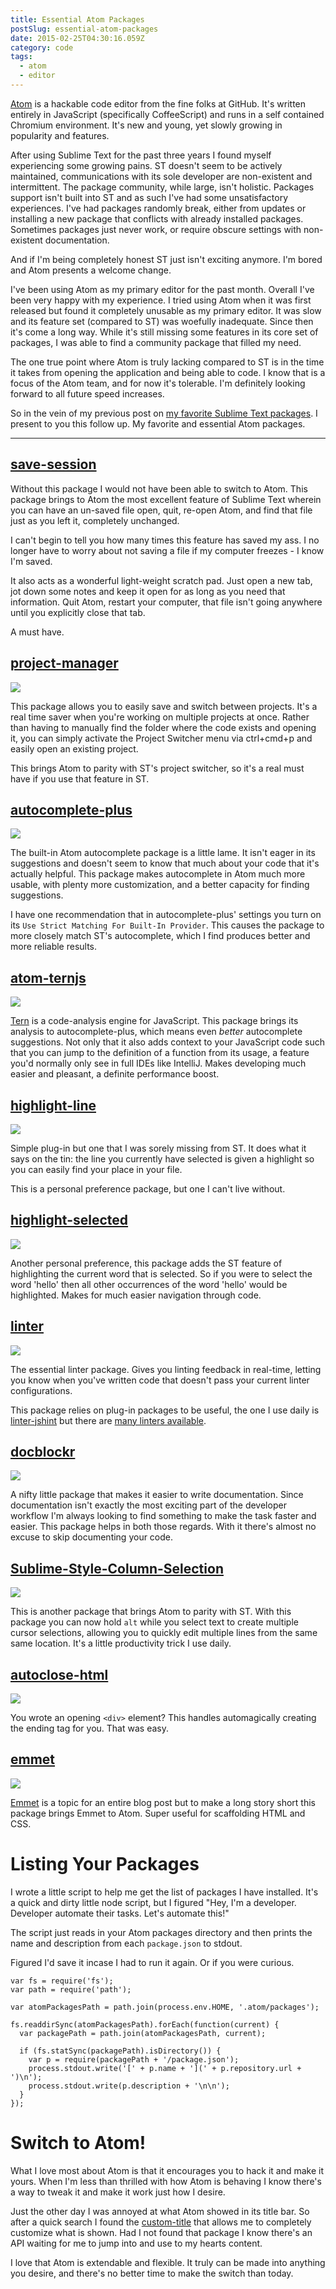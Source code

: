 ```yaml
---
title: Essential Atom Packages
postSlug: essential-atom-packages
date: 2015-02-25T04:30:16.059Z
category: code
tags:
  - atom
  - editor
---
```


[Atom](https://atom.io/) is a hackable code editor from the fine folks at GitHub. It's written entirely in JavaScript (specifically CoffeeScript) and runs in a self contained Chromium environment. It's new and young, yet slowly growing in popularity and features.

After using Sublime Text for the past three years I found myself experiencing some growing pains. ST doesn't seem to be actively maintained, communications with its sole developer are non-existent and intermittent. The package community, while large, isn't holistic. Packages support isn't built into ST and as such I've had some unsatisfactory experiences. I've had packages randomly break, either from updates or installing a new package that conflicts with already installed packages. Sometimes packages just never work, or require obscure settings with non-existent documentation.

And if I'm being completely honest ST just isn't exciting anymore. I'm bored and Atom presents a welcome change.

I've been using Atom as my primary editor for the past month. Overall I've been very happy with my experience. I tried using Atom when it was first released but found it completely unusable as my primary editor. It was slow and its feature set (compared to ST) was woefully inadequate. Since then it's come a long way. While it's still missing some features in its core set of packages, I was able to find a community package that filled my need.

The one true point where Atom is truly lacking compared to ST is in the time it takes from opening the application and being able to code. I know that is a focus of the Atom team, and for now it's tolerable. I'm definitely looking forward to all future speed increases.

So in the vein of my previous post on [my favorite Sublime Text packages](/my-favorite-sublime-text-2-plugins-aka-packages/). I present to you this follow up. My favorite and essential Atom packages.

---

## [save-session](https://github.com/mpeterson2/save-session)

Without this package I would not have been able to switch to Atom. This package brings to Atom the most excellent feature of Sublime Text wherein you can have an un-saved file open, quit, re-open Atom, and find that file just as you left it, completely unchanged.

I can't begin to tell you how many times this feature has saved my ass. I no longer have to worry about not saving a file if my computer freezes - I know I'm saved.

It also acts as a wonderful light-weight scratch pad. Just open a new tab, jot down some notes and keep it open for as long as you need that information. Quit Atom, restart your computer, that file isn't going anywhere until you explicitly close that tab.

A must have.

## [project-manager](https://github.com/danielbrodin/atom-project-manager)

![](/images/posts/2015/02/atom/project-manager.gif)

This package allows you to easily save and switch between projects. It's a real time saver when you're working on multiple projects at once. Rather than having to manually find the folder where the code exists and opening it, you can simply activate the Project Switcher menu via ctrl+cmd+p and easily open an existing project.

This brings Atom to parity with ST's project switcher, so it's a real must have if you use that feature in ST.

## [autocomplete-plus](https://github.com/atom-community/autocomplete-plus)

![](/images/posts/2015/02/atom/autocomplete-plus.gif)

The built-in Atom autocomplete package is a little lame. It isn't eager in its suggestions and doesn't seem to know that much about your code that it's actually helpful. This package makes autocomplete in Atom much more usable, with plenty more customization, and a better capacity for finding suggestions.

I have one recommendation that in autocomplete-plus' settings you turn on its `Use Strict Matching For Built-In Provider`. This causes the package to more closely match ST's autocomplete, which I find produces better and more reliable results.

## [atom-ternjs](https://github.com/tststs/atom-ternjs)

![](/images/posts/2015/02/atom/ternjs.gif)

[Tern](http://ternjs.net/) is a code-analysis engine for JavaScript. This package brings its analysis to autocomplete-plus, which means even _better_ autocomplete suggestions. Not only that it also adds context to your JavaScript code such that you can jump to the definition of a function from its usage, a feature you'd normally only see in full IDEs like IntelliJ. Makes developing much easier and pleasant, a definite performance boost.

## [highlight-line](https://github.com/richrace/highlight-line)

![](/images/posts/2015/02/atom/highlight-line.gif)

Simple plug-in but one that I was sorely missing from ST. It does what it says on the tin: the line you currently have selected is given a highlight so you can easily find your place in your file.

This is a personal preference package, but one I can't live without.

## [highlight-selected](https://github.com/richrace/highlight-selected)

![](/images/posts/2015/02/atom/highlight-selected.gif)

Another personal preference, this package adds the ST feature of highlighting the current word that is selected. So if you were to select the word 'hello' then all other occurrences of the word 'hello' would be highlighted. Makes for much easier navigation through code.

## [linter](https://github.com/AtomLinter/Linter)

![](/images/posts/2015/02/atom/linter.gif)

The essential linter package. Gives you linting feedback in real-time, letting you know when you've written code that doesn't pass your current linter configurations.

This package relies on plug-in packages to be useful, the one I use daily is [linter-jshint](https://github.com/AtomLinter/linter-jshint) but there are [many linters available](https://github.com/AtomLinter/Linter#available-linters).

## [docblockr](https://github.com/nikhilkalige/docblockr)

![](/images/posts/2015/02/atom/docblockr.gif)

A nifty little package that makes it easier to write documentation. Since documentation isn't exactly the most exciting part of the developer workflow I'm always looking to find something to make the task faster and easier. This package helps in both those regards. With it there's almost no excuse to skip documenting your code.

## [Sublime-Style-Column-Selection](https://github.com/bigfive/atom-sublime-select)

![](/images/posts/2015/02/atom/column-selection.gif)

This is another package that brings Atom to parity with ST. With this package you can now hold `alt` while you select text to create multiple cursor selections, allowing you to quickly edit multiple lines from the same same location. It's a little productivity trick I use daily.

## [autoclose-html](https://github.com/mattberkowitz/autoclose-html)

![](/images/posts/2015/02/atom/autoclose-html.gif)

You wrote an opening `<div>` element? This handles automagically creating the ending tag for you. That was easy.

## [emmet](https://github.com/emmetio/emmet-atom)

![](/images/posts/2015/02/atom/emmet.gif)

[Emmet](http://emmet.io/) is a topic for an entire blog post but to make a long story short this package brings Emmet to Atom. Super useful for scaffolding HTML and CSS.

# Listing Your Packages

I wrote a little script to help me get the list of packages I have installed. It's a quick and dirty little node script, but I figured "Hey, I'm a developer. Developer automate their tasks. Let's automate this!"

The script just reads in your Atom packages directory and then prints the name and description from each `package.json` to stdout.

Figured I'd save it incase I had to run it again. Or if you were curious.

```
var fs = require('fs');
var path = require('path');

var atomPackagesPath = path.join(process.env.HOME, '.atom/packages');

fs.readdirSync(atomPackagesPath).forEach(function(current) {
  var packagePath = path.join(atomPackagesPath, current);

  if (fs.statSync(packagePath).isDirectory()) {
    var p = require(packagePath + '/package.json');
    process.stdout.write('[' + p.name + '](' + p.repository.url + ')\n');
    process.stdout.write(p.description + '\n\n');
  }
});
```

# Switch to Atom!

What I love most about Atom is that it encourages you to hack it and make it yours. When I'm less than thrilled with how Atom is behaving I know there's a way to tweak it and make it work just how I desire.

Just the other day I was annoyed at what Atom showed in its title bar. So after a quick search I found the [custom-title](https://github.com/postcasio/custom-title) that allows me to completely customize what is shown. Had I not found that package I know there's an API waiting for me to jump into and use to my hearts content.

I love that Atom is extendable and flexible. It truly can be made into anything you desire, and there's no better time to make the switch than today.
